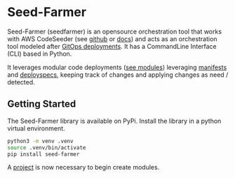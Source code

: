 # Seed-Farmer

Seed-Farmer (seedfarmer) is an opensource orchestration tool that works with AWS CodeSeeder (see [github](https://github.com/awslabs/aws-codeseeder) or [docs](https://aws-codeseeder.readthedocs.io/en/latest/)) and acts as an orchestration tool modeled after [GitOps deployments](https://www.gitops.tech/).  It has a CommandLine Interface (CLI) based in Python. 

It leverages modular code deployments ([see modules](https://seed-farmer.readthedocs.io/en/latest/usage.html#module-development)) leveraging [manifests](https://seed-farmer.readthedocs.io/en/latest/manifests.html) and [deployspecs](https://seed-farmer.readthedocs.io/en/latest/deployspec.html), keeping track of changes and applying changes as need / detected.


## Getting Started
The Seed-Farmer library is available on PyPi.  Install the library in a python virtual environment.


```bash
python3 -m venv .venv
source .venv/bin/activate
pip install seed-farmer
```

A [project](https://seed-farmer.readthedocs.io/en/latest/project_structure.html) is now necessary to begin create modules.  
